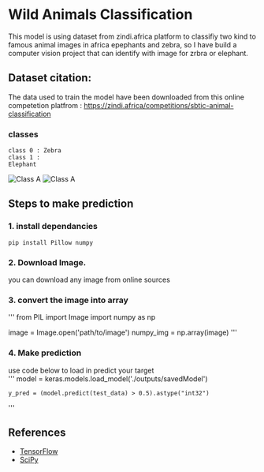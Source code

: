 # Wild Animals Classification
This model is using dataset from zindi.africa platform to classifiy two kind to famous animal images in africa epephants and zebra, so I have build a computer vision project that can identify with image for zrbra or elephant.  

## Dataset citation:
The data used to train the model have been downloaded from this online competetion platfrom : https://zindi.africa/competitions/sbtic-animal-classification  

### classes
<code>class 0 : Zebra</code>   <br/>
<code>class 1 : Elephant</code>

![Class A](https://github.com/NasrYousif/ZebraElephantClassification/blob/master/assets/zepra.jpeg) ![Class A](https://github.com/NasrYousif/ZebraElephantClassification/blob/master/assets/Elephant.jpeg)  

## Steps to make prediction
### 1. install dependancies
<code>pip install Pillow numpy</code>
### 2. Download Image.
you can download any image from online sources
### 3. convert the image into array
'''
from PIL import Image
import numpy as np

image = Image.open('path/to/image')
numpy_img = np.array(image)
'''
### 4. Make prediction
use code below to load in predict your target  
'''
    model = keras.models.load_model('./outputs/savedModel')
 
    y_pred = (model.predict(test_data) > 0.5).astype("int32")
'''

## References
- [TensorFlow](tensorflow.org)
- [SciPy ](https://scipy.org/)
